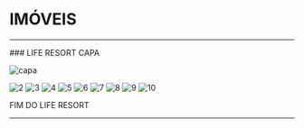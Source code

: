 # IMÓVEIS

<hr>
### LIFE RESORT
CAPA

![capa](https://user-images.githubusercontent.com/116287208/216793324-776d34a8-157a-4131-aeb2-af4f6a9a3601.jpg)



![2](https://user-images.githubusercontent.com/116287208/216793329-8bbbf28c-0a59-4cb7-8b42-3d256431534e.jpg)
![3](https://user-images.githubusercontent.com/116287208/216793331-3460e8d6-da2b-476a-b2f7-f6e75aca60ce.jpg)
![4](https://user-images.githubusercontent.com/116287208/216793332-011a33df-a28b-44f5-ad85-20e27e7d9bb5.jpg)
![5](https://user-images.githubusercontent.com/116287208/216793333-a69e7ff4-b52c-4227-8029-edadf7cb5997.jpg)
![6](https://user-images.githubusercontent.com/116287208/216793334-4960b2d3-0647-4de2-9ebf-a55e453ea61e.jpg)
![7](https://user-images.githubusercontent.com/116287208/216793335-ce8d079f-5d49-4ac2-956f-5406245c7faa.jpg)
![8](https://user-images.githubusercontent.com/116287208/216793336-670530e5-b8ec-4115-9dff-6ee48f808c45.jpg)
![9](https://user-images.githubusercontent.com/116287208/216793337-5a4d63f3-482d-4ee0-8795-55cfe71e72f8.jpg)
![10](https://user-images.githubusercontent.com/116287208/216793338-24e1a50e-2e92-4fcd-b868-d861bf17d75d.jpg)


FIM DO LIFE RESORT
<hr>
